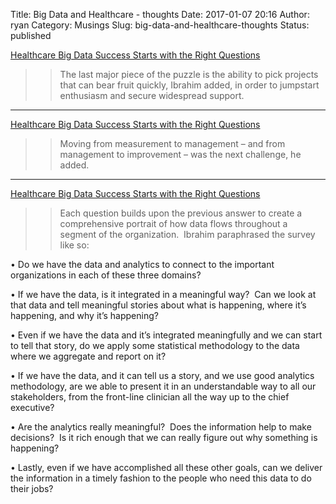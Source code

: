 Title: Big Data and Healthcare - thoughts
Date: 2017-01-07 20:16
Author: ryan
Category: Musings
Slug: big-data-and-healthcare-thoughts
Status: published

[Healthcare Big Data Success Starts with the Right Questions](http://healthitanalytics.com/news/healthcare-big-data-success-starts-with-the-right-questions)

> > The last major piece of the puzzle is the ability to pick projects that can bear fruit quickly, Ibrahim added, in order to jumpstart enthusiasm and secure widespread support.

------------------------------------------------------------------------

[Healthcare Big Data Success Starts with the Right Questions](http://healthitanalytics.com/news/healthcare-big-data-success-starts-with-the-right-questions)

> > Moving from measurement to management – and from management to improvement – was the next challenge, he added. 

------------------------------------------------------------------------

[Healthcare Big Data Success Starts with the Right Questions](http://healthitanalytics.com/news/healthcare-big-data-success-starts-with-the-right-questions)

> > Each question builds upon the previous answer to create a comprehensive portrait of how data flows throughout a segment of the organization.  Ibrahim paraphrased the survey like so:

• Do we have the data and analytics to connect to the important organizations in each of these three domains?

• If we have the data, is it integrated in a meaningful way?  Can we look at that data and tell meaningful stories about what is happening, where it’s happening, and why it’s happening?

• Even if we have the data and it’s integrated meaningfully and we can start to tell that story, do we apply some statistical methodology to the data where we aggregate and report on it?

• If we have the data, and it can tell us a story, and we use good analytics methodology, are we able to present it in an understandable way to all our stakeholders, from the front-line clinician all the way up to the chief executive?   

• Are the analytics really meaningful?  Does the information help to make decisions?  Is it rich enough that we can really figure out why something is happening?

• Lastly, even if we have accomplished all these other goals, can we deliver the information in a timely fashion to the people who need this data to do their jobs?
